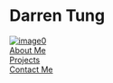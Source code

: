 <!DOCTYPE html>
<html>
<head>
<link rel = "stylesheet" type ="text/css" href ="site.css">
<title> Darren Tung's Website </title>
</head>
<body>
<h1> Darren Tung </h1>
<a href="https://imgbb.com/"><img src="https://i.ibb.co/3zXZwvz/image0.jpg" alt="image0" border="0" /></a>
<br>
<A HREF="About Me.html">About Me</A>
<br>
<A HREF="Projects.html">Projects</A>
<br>
<A HREF="Contact.html">Contact Me</A>
</body>
</html>

